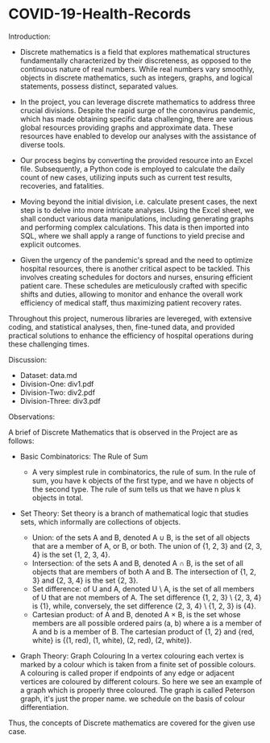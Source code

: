 # COVID-19-Health-Records

Introduction:

- Discrete mathematics is a field that explores mathematical structures fundamentally characterized by their discreteness, as opposed to the continuous nature of real numbers. While real numbers vary smoothly, objects in discrete mathematics, such as integers, graphs, and logical statements, possess distinct, separated values.

- In the project, you can leverage discrete mathematics to address three crucial divisions. Despite the rapid surge of the coronavirus pandemic, which has made obtaining specific data challenging, there are various global resources providing graphs and approximate data. These resources have enabled to develop our analyses with the assistance of diverse tools.

- Our process begins by converting the provided resource into an Excel file. Subsequently, a Python code is employed to calculate the daily count of new cases, utilizing inputs such as current test results, recoveries, and fatalities.

- Moving beyond the initial division, i.e. calculate present cases, the next step is to delve into more intricate analyses. Using the Excel sheet, we shall conduct various data manipulations, including generating graphs and performing complex calculations. This data is then imported into SQL, where we shall apply a range of functions to yield precise and explicit outcomes.

- Given the urgency of the pandemic's spread and the need to optimize hospital resources, there is another critical aspect to be tackled. This involves creating schedules for doctors and nurses, ensuring efficient patient care. These schedules are meticulously crafted with specific shifts and duties, allowing to monitor and enhance the overall work efficiency of medical staff, thus maximizing patient recovery rates.

Throughout this project, numerous libraries are levereged, with extensive coding, and statistical analyses, then, fine-tuned data, and provided practical solutions to enhance the efficiency of hospital operations during these challenging times.

Discussion:

- Dataset: data.md
- Division-One: div1.pdf
- Division-Two: div2.pdf
- Division-Three: div3.pdf

Observations:

A brief of Discrete Mathematics that is observed in the Project are as follows: 

- Basic Combinatorics: The Rule of Sum

  - A very simplest rule in combinatorics, the rule of sum. In the rule of sum, you 
have k objects of the first type, and we have n objects of the second type. The 
rule of sum tells us that we have n plus k objects in total.

- Set Theory:
Set theory is a branch of mathematical logic that studies sets, which informally 
are collections of objects.

  - Union: of the sets A and B, denoted A ∪ B, is the set of all objects that are a 
member of A, or B, or both. The union of {1, 2, 3} and {2, 3, 4} is the set {1, 
2, 3, 4}.
  - Intersection: of the sets A and B, denoted A ∩ B, is the set of all objects that are 
members of both A and B. The intersection of {1, 2, 3} and {2, 3, 4} is the 
set {2, 3}.
  - Set difference: of U and A, denoted U \ A, is the set of all members of U that 
are not members of A. The set difference {1, 2, 3} \ {2, 3, 4} is {1}, while, 
conversely, the set difference {2, 3, 4} \ {1, 2, 3} is {4}.
  - Cartesian product: of A and B, denoted A × B, is the set whose members are all 
possible ordered pairs (a, b) where a is a member of A and b is a member of B. 
The cartesian product of {1, 2} and {red, white} is {(1, red), (1, white), (2, 
red), (2, white)}.
- Graph Theory: Graph Colouring
In a vertex colouring each vertex is marked by a colour which is taken from a 
finite set of possible colours. A colouring is called proper if endpoints of any 
edge or adjacent vertices are coloured by different colours. So here we see an 
example of a graph which is properly three coloured. The graph is called 
Peterson graph, it's just the proper name. we schedule on the basis of colour 
differentiation.

Thus, the concepts of Discrete mathematics are covered for the given use case.

